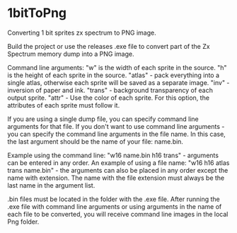 # 1bitToPng
 Converting 1 bit sprites zx spectrum to PNG image.

Build the project or use the releases .exe file to convert part of the Zx Spectrum memory dump into a PNG image.

Command line arguments:
"w" is the width of each sprite in the source.
"h" is the height of each sprite in the source.
"atlas" - pack everything into a single atlas, otherwise each sprite will be saved as a separate image.
"inv" - inversion of paper and ink.
"trans" - background transparency of each output sprite.
"attr" - Use the color of each sprite. For this option, the attributes of each sprite must follow it.

If you are using a single dump file, you can specify command line arguments for that file. If you don't want to use command line arguments - you can specify the command line arguments in the file name. In this case, the last argument should be the name of your file: name.bin.

Example using the command line: "w16 name.bin h16 trans" - arguments can be entered in any order.
An example of using a file name: "w16 h16 atlas trans name.bin" - the arguments can also be placed in any order except the name with extension. The name with the file extension must always be the last name in the argument list.


.bin files must be located in the folder with the .exe file.
After running the .exe file with command line arguments or using arguments in the name of each file to be converted, you will receive command line images in the local Png folder.
